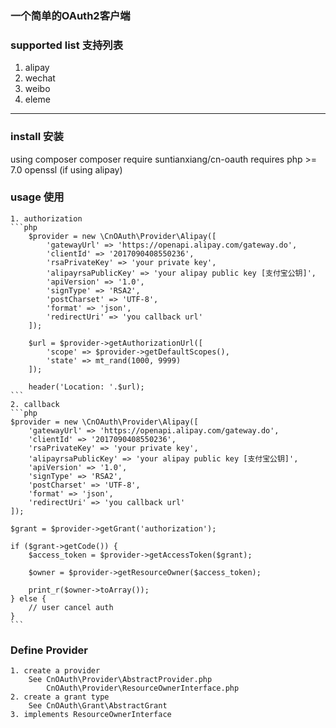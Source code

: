 ### 一个简单的OAuth2客户端

### supported list 支持列表
1. alipay
2. wechat
3. weibo
4. eleme
----------------

### install 安装
using composer
    composer require suntianxiang/cn-oauth
requires
    php >= 7.0
    openssl (if using alipay)
### usage 使用
    1. authorization
    ```php
        $provider = new \CnOAuth\Provider\Alipay([
            'gatewayUrl' => 'https://openapi.alipay.com/gateway.do',
            'clientId' => '2017090408550236',
            'rsaPrivateKey' => 'your private key',
            'alipayrsaPublicKey' => 'your alipay public key [支付宝公钥]',
            'apiVersion' => '1.0',
            'signType' => 'RSA2',
            'postCharset' => 'UTF-8',
            'format' => 'json',
            'redirectUri' => 'you callback url'
        ]);

        $url = $provider->getAuthorizationUrl([
            'scope' => $provider->getDefaultScopes(),
            'state' => mt_rand(1000, 9999)
        ]);

        header('Location: '.$url);
    ```
    2. callback
    ```php
    $provider = new \CnOAuth\Provider\Alipay([
        'gatewayUrl' => 'https://openapi.alipay.com/gateway.do',
        'clientId' => '2017090408550236',
        'rsaPrivateKey' => 'your private key',
        'alipayrsaPublicKey' => 'your alipay public key [支付宝公钥]',
        'apiVersion' => '1.0',
        'signType' => 'RSA2',
        'postCharset' => 'UTF-8',
        'format' => 'json',
        'redirectUri' => 'you callback url'
    ]);

    $grant = $provider->getGrant('authorization');

    if ($grant->getCode()) {
        $access_token = $provider->getAccessToken($grant);

        $owner = $provider->getResourceOwner($access_token);

        print_r($owner->toArray());
    } else {
        // user cancel auth
    }
    ```

### Define Provider
    1. create a provider
        See CnOAuth\Provider\AbstractProvider.php
            CnOAuth\Provider\ResourceOwnerInterface.php
    2. create a grant type
        See CnOAuth\Grant\AbstractGrant
    3. implements ResourceOwnerInterface
